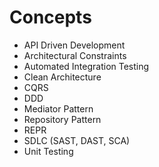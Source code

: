 # Concepts

- API Driven Development
- Architectural Constraints
- Automated Integration Testing
- Clean Architecture
- CQRS
- DDD
- Mediator Pattern
- Repository Pattern
- REPR
- SDLC (SAST, DAST, SCA)
- Unit Testing
